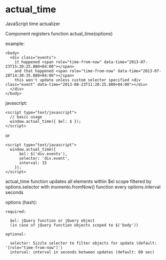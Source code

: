 actual_time
===========

JavaScript time actualizer

Component registers function actual_time(options)

example:

    <body>
      <div class="events">
        it happened <span role="time-from-now" data-time="2013-07-23T15:20:25.880+04:00"></span>
        and that happened <span role="time-from-now" data-time="2013-07-28T14:30:35.880+04:00"></span>
        this won't update unless custom selector specified <div class="event" data-time="2013-08-23T11:20:25.880+04:00"></div>
      </div>
    </body>

javascript:

    <script type="text/javascript">
      // basic usage
      window.actual_time({ $el: $ });
    </script>

or

    <script type="text/javascript">
      window.actual_time({
          $el: $('div.events'),
          selector: 'div.event',
          interval: 15
        });
    </script>

actual_time function updates all elements within $el scope filtered by options.selector with momento.fromNow() function every options.interval seconds

options (hash):

    required:

      $el: jQuery function or jQuery object
      (in case of jQuery function objects scoped to $('body'))

    optional:

      selector: Sizzle selector to filter objects for update (default: '[role="time-from-now"]')
      interval: interval in seconds between updates (default: 60 sec)

